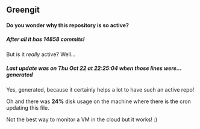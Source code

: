 ## Greengit

#### Do you wonder why this repository is so active?

##### After all it has 14858 commits!

But is it *really* active? Well...

##### Last update was on Thu Oct 22 at 22:25:04 when those lines were... generated

Yes, generated, because it certainly helps a lot to have such an active repo!

Oh and there was **24%** disk usage on the machine
where there is the cron updating this file.

Not the best way to monitor a VM in the cloud but it works! :)
